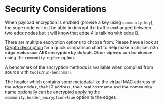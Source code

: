 # Security Considerations

When payload encryption is enabled (provide a key using `community.key`), the
supernode will not be able to decrypt the traffic exchanged between two edge
nodes but it will know that edge A is talking with edge B.

There are multiple encryption options to choose from. Please have a look at
[Crypto description](Crypto.md) for a quick comparison chart to help make a
choice. n3n edge nodes use AES encryption by default. Other ciphers can be
chosen using the `community.cipher` option.

A benchmark of the encryption methods is available when compiled from source
with `tools/n3n-benchmark`.

The header which contains some metadata like the virtual MAC address of the
edge nodes, their IP address, their real hostname and the community name
optionally can be encrypted applying the `community.header_encryption=true`
option to the edges.


